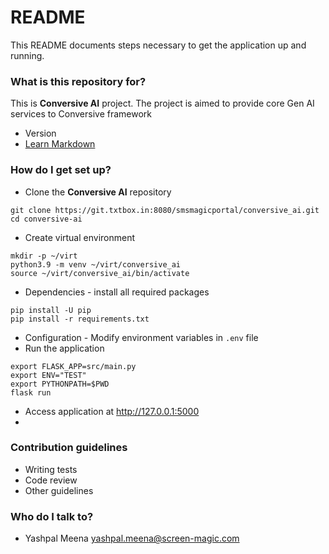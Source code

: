 # README #

This README documents steps necessary to get the application up and running.

### What is this repository for? ###

This is **Conversive AI** project. The project is aimed to provide core Gen AI
services to Conversive framework

* Version
* [Learn Markdown](https://bitbucket.org/tutorials/markdowndemo)

### How do I get set up? ###

* Clone the **Conversive AI** repository
```shell
git clone https://git.txtbox.in:8080/smsmagicportal/conversive_ai.git
cd conversive-ai
```
* Create virtual environment
```shell
mkdir -p ~/virt
python3.9 -m venv ~/virt/conversive_ai
source ~/virt/conversive_ai/bin/activate
```
* Dependencies - install all required packages
```shell
pip install -U pip
pip install -r requirements.txt
```
* Configuration - Modify environment variables in `.env` file
* Run the application
```shell
export FLASK_APP=src/main.py
export ENV="TEST"
export PYTHONPATH=$PWD
flask run
```
* Access application at http://127.0.0.1:5000
* 
### Contribution guidelines ###

* Writing tests
* Code review
* Other guidelines

### Who do I talk to? ###

* Yashpal Meena <yashpal.meena@screen-magic.com>
